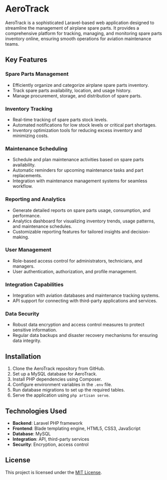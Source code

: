 # AeroTrack

AeroTrack is a sophisticated Laravel-based web application designed to streamline the management of airplane spare parts. It provides a comprehensive platform for tracking, managing, and monitoring spare parts inventory online, ensuring smooth operations for aviation maintenance teams.

## Key Features

### Spare Parts Management

- Efficiently organize and categorize airplane spare parts inventory.
- Track spare parts availability, location, and usage history.
- Manage procurement, storage, and distribution of spare parts.

### Inventory Tracking

- Real-time tracking of spare parts stock levels.
- Automated notifications for low stock levels or critical part shortages.
- Inventory optimization tools for reducing excess inventory and minimizing costs.

### Maintenance Scheduling

- Schedule and plan maintenance activities based on spare parts availability.
- Automatic reminders for upcoming maintenance tasks and part replacements.
- Integration with maintenance management systems for seamless workflow.

### Reporting and Analytics

- Generate detailed reports on spare parts usage, consumption, and performance.
- Analytics dashboard for visualizing inventory trends, usage patterns, and maintenance schedules.
- Customizable reporting features for tailored insights and decision-making.

### User Management

- Role-based access control for administrators, technicians, and managers.
- User authentication, authorization, and profile management.

### Integration Capabilities

- Integration with aviation databases and maintenance tracking systems.
- API support for connecting with third-party applications and services.

### Data Security

- Robust data encryption and access control measures to protect sensitive information.
- Regular data backups and disaster recovery mechanisms for ensuring data integrity.

## Installation

1. Clone the AeroTrack repository from GitHub.
2. Set up a MySQL database for AeroTrack.
3. Install PHP dependencies using Composer.
4. Configure environment variables in the `.env` file.
5. Run database migrations to set up the required tables.
6. Serve the application using `php artisan serve`.

## Technologies Used

- **Backend**: Laravel PHP framework
- **Frontend**: Blade templating engine, HTML5, CSS3, JavaScript
- **Database**: MySQL
- **Integration**: API, third-party services
- **Security**: Encryption, access control

## License

This project is licensed under the [MIT License](LICENSE).
